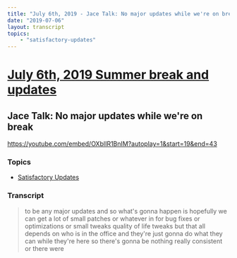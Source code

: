 ```yaml
---
title: "July 6th, 2019 - Jace Talk: No major updates while we're on break"
date: "2019-07-06"
layout: transcript
topics: 
    - "satisfactory-updates"
---
```

# [July 6th, 2019 Summer break and updates](../2019-07-06.md)
## Jace Talk: No major updates while we're on break
https://youtube.com/embed/OXblIR1BnIM?autoplay=1&start=19&end=43
### Topics
* [Satisfactory Updates](../topics/satisfactory-updates.md)

### Transcript

> to be any major updates and so what's
> gonna happen is hopefully we can get a
> lot of small patches or whatever in for
> bug fixes or optimizations or small
> tweaks quality of life tweaks but that
> all depends on who is in the office and
> they're just gonna do what they can
> while they're here so there's gonna be
> nothing really consistent or there were
